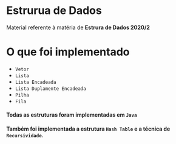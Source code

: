 # Estrurua de Dados

Material referente à matéria de __Estrura de Dados 2020/2__

# O que foi implementado
* `Vetor`
* `Lista`
* `Lista Encadeada`
* `Lista Duplamente Encadeada`
* `Pilha`
* `Fila`

#### Todas as estruturas foram implementadas em `Java`

#### Também foi implementada a estrutura `Hash Table` e a técnica de `Recursividade`.
